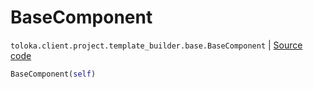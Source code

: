 # BaseComponent
`toloka.client.project.template_builder.base.BaseComponent` | [Source code](https://github.com/Toloka/toloka-kit/blob/v1.1.4/src/client/project/template_builder/base.py#L126)

```python
BaseComponent(self)
```

